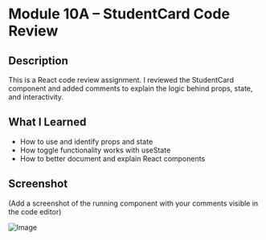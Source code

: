 # Module 10A – StudentCard Code Review

## Description

This is a React code review assignment. I reviewed the StudentCard component and added comments to
explain the logic behind props, state, and interactivity.

## What I Learned

- How to use and identify props and state
- How toggle functionality works with useState
- How to better document and explain React components

## Screenshot

(Add a screenshot of the running component with your comments visible in the code editor)

![Image](https://github.com/user-attachments/assets/c00746be-3ad2-4db1-b85e-fca2537c8542)

